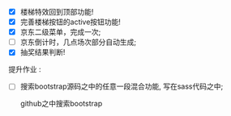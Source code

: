- [x] 楼梯特效回到顶部功能! 
- [x] 完善楼梯按钮的active按钮功能! 
- [x] 京东二级菜单，完成一次; 
- [ ] 京东倒计时，几点场次部分自动生成; 
- [x] 抽奖结果判断! 

提升作业 : 

- [ ] 搜索bootstrap源码之中的任意一段混合功能, 写在sass代码之中; 

  github之中搜索bootstrap 
